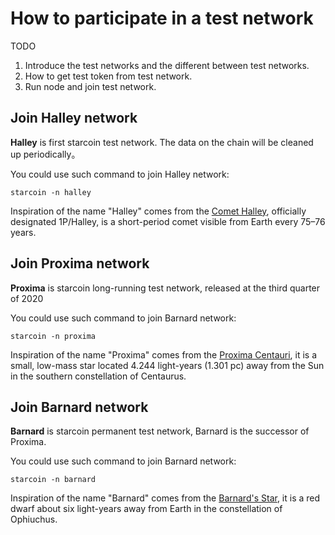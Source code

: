 # How to participate in a test network

TODO
1. Introduce the test networks and the different between test networks. 
2. How to get test token from test network.
3. Run node and join test network.





## Join Halley network

**Halley** is first starcoin test network. The data on the chain will be cleaned up periodically。

You could use such command to join Halley network:

```shell
starcoin -n halley
```

Inspiration of the name "Halley" comes from the [Comet Halley](https://en.wikipedia.org/wiki/Halley%27s_Comet), officially designated 1P/Halley, is a short-period comet visible from Earth every 75–76 years.


## Join Proxima network

**Proxima** is starcoin long-running test network, released at the third quarter of 2020

You could use such command to join Barnard network:

```shell
starcoin -n proxima
```

Inspiration of the name "Proxima" comes from the [Proxima Centauri](https://en.wikipedia.org/wiki/Proxima_Centauri), it is a small, low-mass star located 4.244 light-years (1.301 pc) away from the Sun in the southern constellation of Centaurus. 


## Join Barnard network

**Barnard** is starcoin permanent test network, Barnard is the successor of Proxima.

You could use such command to join Barnard network:

```shell
starcoin -n barnard
```

Inspiration of the name "Barnard" comes from the [Barnard's Star](https://en.wikipedia.org/wiki/Barnard%27s_Star), it is a red dwarf about six light-years away from Earth in the constellation of Ophiuchus.
